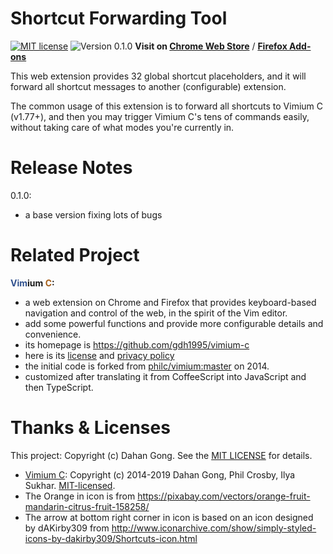 Shortcut Forwarding Tool
========================

[![MIT license](https://img.shields.io/badge/license-MIT-blue.svg)](LICENSE.txt)
![Version 0.1.0](https://img.shields.io/badge/release-0.1.0-orange.svg)
**Visit on [Chrome Web Store](
  https://chrome.google.com/webstore/detail/shortcut-forwarding-tool/clnalilglegcjmlgenoppklmfppddien
  )** /
**[Firefox Add-ons](
  https://addons.mozilla.org/en-US/firefox/addon/shortcut-forwarding-tool/
  )**

This web extension provides 32 global shortcut placeholders,
and it will forward all shortcut messages to another (configurable) extension.

The common usage of this extension is to forward all shortcuts to Vimium C (v1.77+),
and then you may trigger Vimium C's tens of commands easily,
    without taking care of what modes you're currently in.

# Release Notes

0.1.0:
* a base version fixing lots of bugs

# Related Project

__<span style="color: #2f508e;">Vim</span>ium <span style="color: #a55e18;">C</span>:__

* a web extension on Chrome and Firefox that provides keyboard-based navigation and control
    of the web, in the spirit of the Vim editor.
* add some powerful functions and provide more configurable details and convenience.
* its homepage is https://github.com/gdh1995/vimium-c
* here is its [license](LICENSE.txt) and [privacy policy](PRIVACY-POLICY.md)
* the initial code is forked from [philc/vimium:master](https://github.com/philc/vimium) on 2014.
* customized after translating it from CoffeeScript into JavaScript and then TypeScript.

# Thanks & Licenses

This project: Copyright (c) Dahan Gong.
See the [MIT LICENSE](LICENSE.txt) for details.

* [Vimium C](https://github.com/gdh1995/vimium-c):
  Copyright (c) 2014-2019 Dahan Gong, Phil Crosby, Ilya Sukhar.
  [MIT-licensed](https://github.com/philc/vimium/blob/master/MIT-LICENSE.txt).
* The Orange in icon is from https://pixabay.com/vectors/orange-fruit-mandarin-citrus-fruit-158258/
* The arrow at bottom right corner in icon is based on an icon designed by dAKirby309
    from http://www.iconarchive.com/show/simply-styled-icons-by-dakirby309/Shortcuts-icon.html
